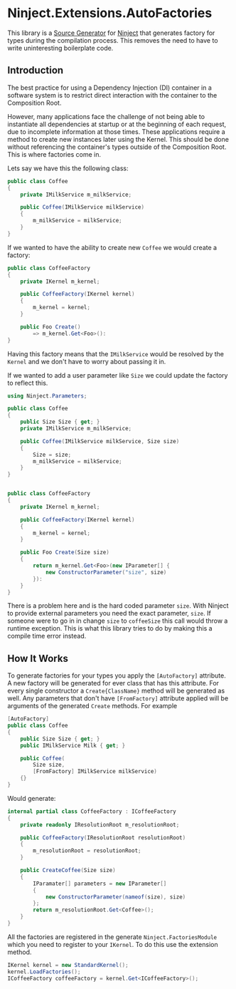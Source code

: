 # Ninject.Extensions.AutoFactories

This library is a [Source Generator](https://learn.microsoft.com/en-us/dotnet/csharp/roslyn-sdk/source-generators-overview) for [Ninject](https://github.com/ninject/ninject) that generates factory for types during the compilation  process. This removes the need to have to write uninteresting boilerplate code. 



## Introduction
The best practice for using a Dependency Injection (DI) container in a software system is to restrict direct interaction with the container to the Composition Root.

However, many applications face the challenge of not being able to instantiate all dependencies at startup or at the beginning of each  request, due to incomplete information at those times. These applications require a method to create new instances later using the Kernel. This should be done without referencing the container's types outside of the Composition Root. This is where factories come in.


Lets say we have this the following class: 

```csharp
public class Coffee
{
    private IMilkService m_milkService;

    public Coffee(IMilkService milkService)
    {
        m_milkService = milkService;
    }
}
```
If we wanted to have the ability to create new `Coffee` we would create a factory:

```csharp 
public class CoffeeFactory
{
    private IKernel m_kernel;

    public CoffeeFactory(IKernel kernel)
    {
        m_kernel = kernel;
    }

    public Foo Create()
        => m_kernel.Get<Foo>():
}
```

Having this factory means that the `IMilkService` would be resolved by the `Kernel` and we don't have to worry about passing it in. 

If we wanted to add a user parameter like `Size` we could update the factory to reflect this.

```csharp 
using Ninject.Parameters;

public class Coffee
{
    public Size Size { get; }
    private IMilkService m_milkService;

    public Coffee(IMilkService milkService, Size size)
    {
        Size = size;
        m_milkService = milkService;
    }
}


public class CoffeeFactory
{
    private IKernel m_kernel;

    public CoffeeFactory(IKernel kernel)
    {
        m_kernel = kernel;
    }

    public Foo Create(Size size)
    {
        return m_kernel.Get<Foo>(new IParameter[] {
            new ConstructorParameter("size", size)
        }):
    }
}
```
There is a problem here and is the hard coded parameter `size`. With Ninject to provide external parameters you need the exact parameter, `size`. If someone were to go in in change `size` to `coffeeSize` this call would throw a runtime exception. This is what this library tries to do by making this a compile time error instead.   

## How It Works

To generate factories for your types you apply the `[AutoFactory]` attribute. A new factory will be generated for ever class that has this attribute. For every single constructor a `Create{ClassName}` method will be generated as well. Any parameters that don't have `[FromFactory]` attribute applied will be arguments of the generated `Create` methods. For example 

```csharp
[AutoFactory]
public class Coffee
{
    public Size Size { get; }
    public IMilkService Milk { get; }

    public Coffee(
        Size size,
        [FromFactory] IMilkService milkService)
    {}
}
```
Would generate:
```csharp
internal partial class CoffeeFactory : ICoffeeFactory 
{
    private readonly IResolutionRoot m_resolutionRoot;

    public CoffeeFactory(IResolutionRoot resolutionRoot)
    {
        m_resolutionRoot = resolutionRoot;
    }

    public CreateCoffee(Size size)
    {
        IParamater[] parameters = new IParameter[] 
        {
            new ConstructorParameter(nameof(size), size)
        };
        return m_resolutionRoot.Get<Coffee>();
    }
}
```

All the factories are registered in the generate `Ninject.FactoriesModule` which you need to register to your `IKernel`. To do this use the extension method.

```csharp
IKernel kernel = new StandardKernel();
kernel.LoadFactories();
ICoffeeFactory coffeeFactory = kernel.Get<ICoffeeFactory>();
```

